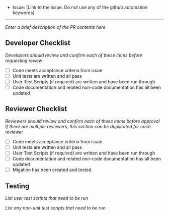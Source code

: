 * Issue: [Link to the issue.  Do not use any of the github automation keywords]

---

*Enter a brief description of the PR contents here*

## Developer Checklist

*Developers should review and confirm each of these items before requesting review*

* [ ] Code meets acceptance criteria from issue
* [ ] Unit tests are written and all pass
* [ ] User Test Scripts (if required) are written and have been run through
* [ ] Code documentation and related non-code documentation has all been updated

## Reviewer Checklist

*Reviewers should review and confirm each of these items before approval*
*If there are multiple reviewers, this section can be duplicated for each reviewer*

* [ ] Code meets acceptance criteria from issue
* [ ] Unit tests are written and all pass
* [ ] User Test Scripts (if required) are written and have been run through
* [ ] Code documentation and related non-code documentation has all been updated
* [ ] Migation has been created and tested

## Testing

*List user test scripts that need to be run*

*List any non-unit test scripts that need to be run*


